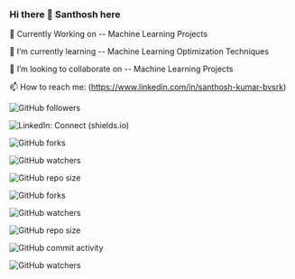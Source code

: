 ### Hi there 👋 Santhosh here
🔭 Currently Working on -- Machine Learning Projects

🌱 I’m currently learning -- Machine Learning Optimization Techniques

👯 I’m looking to collaborate on -- Machine Learning Projects

📫 How to reach me: (https://www.linkedin.com/in/santhosh-kumar-bvsrk)


![GitHub followers](https://img.shields.io/github/followers/santhoshbvsrk?style=social)

![LinkedIn: Connect (shields.io)](https://img.shields.io/badge/LinkedIn-Connect-blue?style=social)

![GitHub forks](https://img.shields.io/github/forks/santhoshbvsrk/EDA-Python?label=EDA-Python%20Forks&style=social)

![GitHub watchers](https://img.shields.io/github/watchers/santhoshbvsrk/EDA-Python?label=EDA-Python%20Repo%20Watchers&style=social)

![GitHub repo size](https://img.shields.io/github/repo-size/santhoshbvsrk/EDA-Python?label=EDA-Python%20Repo%20size&style=social)

![GitHub forks](https://img.shields.io/github/forks/santhoshbvsrk/EDA-Python?label=ML%20Projects%20Forks&style=social)

![GitHub watchers](https://img.shields.io/github/watchers/santhoshbvsrk/Machine-Learning-Projects?label=ML%20Repo%20Watchers&style=social)

![GitHub repo size](https://img.shields.io/github/repo-size/santhoshbvsrk/Machine-Learning-Projects?label=ML%20Repo%20size&style=social)

![GitHub commit activity](https://img.shields.io/github/commit-activity/m/santhoshbvsrk/Machine-Learning-Projects?label=Commit%20Activity%20for%20ML%20Repo&style=social)

  
![GitHub watchers](https://img.shields.io/github/watchers/santhoshbvsrk/Machine-Learning-Projects?style=social)
